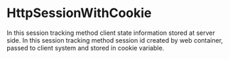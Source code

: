 # HttpSessionWithCookie
In this session tracking method client state information stored at server side.
In this session tracking method session id created by web container, passed to
client system and stored in cookie variable.
